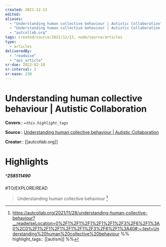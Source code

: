 ```yaml
---
created: 2021-12-13
edited: 
aliases:
  - "Understanding human collective behaviour | Autistic Collaboration"
  - "Understanding human collective behaviour | Autistic Collaboration by autcollab.org"
  - "autcollab.org"
tags: created/source/2021/12/13, node/source/articles
type: 
  - articles
deliveredBy: 
  - "readwise"
  - "api_article"
sr-due: 2022-02-10
sr-interval: 2
sr-ease: 230
---
```

# Understanding human collective behaviour | Autistic Collaboration

**Covers**:: 
*`=this.highlight_tags`*

**Source**:: [Understanding human collective behaviour | Autistic Collaboration](https://autcollab.org/2021/11/28/understanding-human-collective-behaviour)

**Creator**:: [[autcollab.org]]

# Highlights
##### ^258511490
#TO/EXPLORE/READ  
> Understanding human collective behaviour 
  [^258511490]

[^258511490]: https://autcollab.org/2021/11/28/understanding-human-collective-behaviour?__readwiseLocation=0%2F1%2F1%2F1%2F1%2F1%2F3%2F6%2F1%3A0%2C0%2F1%2F1%2F1%2F1%2F1%2F3%2F6%2F1%3A40#:~:text=Understanding%20human%20collective%20behaviour
%%
highlight_tags:: [[autism]]
%%
